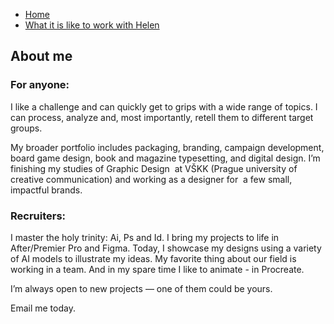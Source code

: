 - [Home](index.md)
- [What it is like to work with Helen](helens-work-manifesto.md)

## About me

### For anyone:

I like a challenge and can quickly get to grips with a wide range of topics. I can process, analyze and, most importantly, retell them to different target groups.

My broader portfolio includes packaging, branding, campaign development, board game design, book and magazine typesetting, and digital design. I’m finishing my studies of Graphic Design  at VŠKK (Prague university of creative communication) and working as a designer for  a few small, impactful brands.

### Recruiters:

I master the holy trinity: Ai, Ps and Id. I bring my projects to life in After/Premier Pro and Figma. 
Today, I showcase my designs using a variety of AI models to illustrate my ideas. My favorite thing about our field is working in a team. 
And in my spare time I like to animate - in Procreate.


I’m always open to new projects
— one of them could be yours.

Email me today.
